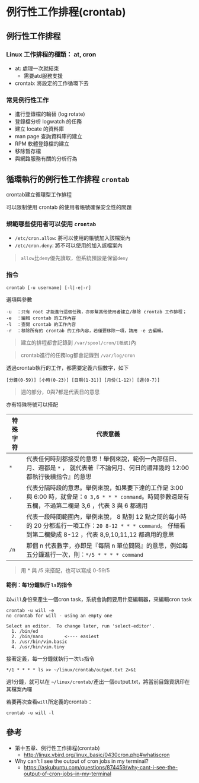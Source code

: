 # 例行性工作排程(crontab)

## 例行性工作排程

### Linux 工作排程的種類： at, cron

* at: 處理一次就結束
  * 需要atd服務支援
* crontab: 將設定的工作循環下去

### 常見例行性工作

* 進行登錄檔的輪替 (log rotate)
* 登錄檔分析 logwatch 的任務
* 建立 locate 的資料庫
* man page 查詢資料庫的建立
* RPM 軟體登錄檔的建立
* 移除暫存檔
* 與網路服務有關的分析行為

## 循環執行的例行性工作排程 `crontab`

crontab建立循環型工作排程

可以限制使用 crontab 的使用者帳號確保安全性的問題

### 規範哪些使用者可以使用 `crontab`

* `/etc/cron.allow`: 將可以使用的帳號加入該檔案內
* `/etc/cron.deny`: 將不可以使用的加入該檔案內

> `allow`比`deny`優先讀取，但系統預設是保留`deny`


### 指令

```
crontab [-u username] [-l|-e|-r]
```

選項與參數
```
-u  ：只有 root 才能進行這個任務，亦即幫其他使用者建立/移除 crontab 工作排程；
-e  ：編輯 crontab 的工作內容
-l  ：查閱 crontab 的工作內容
-r  ：移除所有的 crontab 的工作內容，若僅要移除一項，請用 -e 去編輯。
```

> 建立的排程都會記錄到 `/var/spool/cron/[帳號]`內

> crontab進行的任務log都會記錄到 `/var/log/cron`

透過crontab執行的工作，都需要定義六個數字，如下

`[分鐘(0-59)] [小時(0-23)] [日期(1-31)] [月份(1-12)] [週(0-7)]`

> 週的部分，0與7都是代表日的意思

亦有特殊符號可以搭配

|特殊字符|代表意義|
|-----|------|
|`*`| 代表任何時刻都接受的意思！舉例來說，範例一內那個日、月、週都是 `*` ， 就代表著『不論何月、何日的禮拜幾的 12:00 都執行後續指令』的意思|
|`,` | 代表分隔時段的意思。舉例來說，如果要下達的工作是 3:00 與 6:00 時，就會是：`0 3,6 * * * command`。時間參數還是有五欄，不過第二欄是 3,6 ，代表 3 與 6 都適用|
|`-`| 代表一段時間範圍內，舉例來說， 8 點到 12 點之間的每小時的 20 分都進行一項工作：`20 8-12 * * * command`。 仔細看到第二欄變成 8-12 ，代表 8,9,10,11,12 都適用的意思|
|`/n`| 那個 n 代表數字，亦即是『每隔 n 單位間隔』的意思，例如每五分鐘進行一次，則：`*/5 * * * * command`|

> 用 * 與 /5 來搭配，也可以寫成 0-59/5

#### 範例：每1分鐘執行 `ls`的指令

以`will`身份來產生一個cron task，系統會詢問要用什麼編輯器，來編輯cron task

```shell=
crontab -u will -e
no crontab for will - using an empty one

Select an editor.  To change later, run 'select-editor'.
  1. /bin/ed
  2. /bin/nano        <---- easiest
  3. /usr/bin/vim.basic
  4. /usr/bin/vim.tiny
```

接著定義，每一分鐘就執行一次`ls`指令

```
*/1 * * * * ls >> ~/linux/crontab/output.txt 2>&1
```

過1分鐘，就可以在 `~/linux/crontab/`產出一個output.txt，將當前目錄資訊印在其檔案內囉


若要再次查看`will`所定義的crontab：

```
crontab -u will -l
```

## 參考

* 第十五章、例行性工作排程(crontab)
  * http://linux.vbird.org/linux_basic/0430cron.php#whatiscron
* Why can't I see the output of cron jobs in my terminal?
  * https://askubuntu.com/questions/874459/why-cant-i-see-the-output-of-cron-jobs-in-my-terminal
